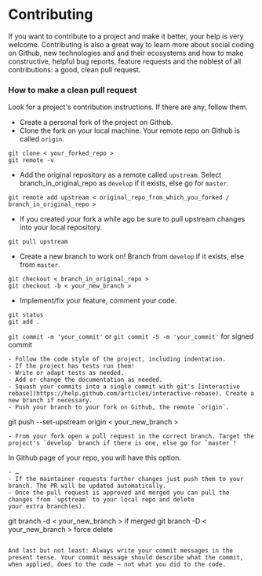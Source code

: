 Contributing
============
If you want to contribute to a project and make it better, your help is very welcome. Contributing is also a great way to learn more about social coding on Github, new technologies and and their ecosystems and how to make constructive, helpful bug reports, feature requests and the noblest of all contributions: a good, clean pull request.

### How to make a clean pull request

Look for a project's contribution instructions. If there are any, follow them.

- Create a personal fork of the project on Github.
- Clone the fork on your local machine. Your remote repo on Github is called `origin`.
```
git clone < your_forked_repo >
git remote -v
```
- Add the original repository as a remote called `upstream`. Select branch_in_original_repo as `develop` if it exists, else go for `master`.
```
git remote add upstream < original_repo_from_which_you_forked / branch_in_original_repo >
```
- If you created your fork a while ago be sure to pull upstream changes into your local repository.
```
git pull upstream
```
- Create a new branch to work on! Branch from `develop` if it exists, else from `master`.
```
git checkout < branch_in_original_repo >
git checkout -b < your_new_branch >
```
- Implement/fix your feature, comment your code.
```
git status
git add .
```
``git commit -m 'your_commit'`` or ``git commit -S -m 'your_commit'`` for signed commit
```
- Follow the code style of the project, including indentation.
- If the project has tests run them!
- Write or adapt tests as needed.
- Add or change the documentation as needed.
- Squash your commits into a single commit with git's [interactive rebase](https://help.github.com/articles/interactive-rebase). Create a new branch if necessary.
- Push your branch to your fork on Github, the remote `origin`.
```
git push --set-upstream origin < your_new_branch >
```
- From your fork open a pull request in the correct branch. Target the project's `develop` branch if there is one, else go for `master`!
```
In Github page of your repo, you will have this option.
```
- …
- If the maintainer requests further changes just push them to your branch. The PR will be updated automatically.
- Once the pull request is approved and merged you can pull the changes from `upstream` to your local repo and delete
your extra branch(es).
```
git branch -d < your_new_branch >  if merged
git branch -D < your_new_branch >  force delete
```

And last but not least: Always write your commit messages in the present tense. Your commit message should describe what the commit, when applied, does to the code – not what you did to the code.
